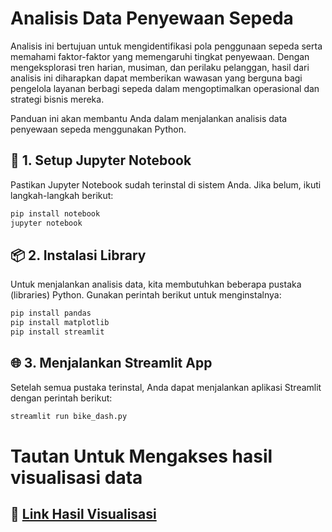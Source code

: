 # Analisis Data Penyewaan Sepeda

Analisis ini bertujuan untuk mengidentifikasi pola penggunaan sepeda serta memahami faktor-faktor yang memengaruhi tingkat penyewaan. Dengan mengeksplorasi tren harian, musiman, dan perilaku pelanggan, hasil dari analisis ini diharapkan dapat memberikan wawasan yang berguna bagi pengelola layanan berbagi sepeda dalam mengoptimalkan operasional dan strategi bisnis mereka.

Panduan ini akan membantu Anda dalam menjalankan analisis data penyewaan sepeda menggunakan Python.

## 🚀 1. Setup Jupyter Notebook

Pastikan Jupyter Notebook sudah terinstal di sistem Anda. Jika belum, ikuti langkah-langkah berikut:

```bash
pip install notebook
jupyter notebook
```

## 📦 2. Instalasi Library

Untuk menjalankan analisis data, kita membutuhkan beberapa pustaka (libraries) Python. Gunakan perintah berikut untuk menginstalnya:

```bash
pip install pandas
pip install matplotlib
pip install streamlit
```

## 🌐 3. Menjalankan Streamlit App

Setelah semua pustaka terinstal, Anda dapat menjalankan aplikasi Streamlit dengan perintah berikut:

```bash
streamlit run bike_dash.py
```

# Tautan Untuk Mengakses hasil visualisasi data

## 🔗 [Link Hasil Visualisasi](https://bicycle-rental-monitoring-dashboard.streamlit.app/)
